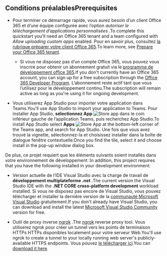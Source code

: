 ## <a name="prerequisites"></a><span data-ttu-id="4908e-101">Conditions préalables</span><span class="sxs-lookup"><span data-stu-id="4908e-101">Prerequisites</span></span>

- <span data-ttu-id="4908e-102">Pour terminer ce démarrage rapide, vous aurez besoin d’un client Office 365 et d’une équipe configurée avec l’option *autoriser le téléchargement d’applications personnalisées* .</span><span class="sxs-lookup"><span data-stu-id="4908e-102">To complete this quickstart you'll need an Office 365 tenant and a team configured with *Allow uploading custom apps* enabled.</span></span> <span data-ttu-id="4908e-103">Pour en savoir plus, consultez [la rubrique préparer votre client Office 365](~/concepts/build-and-test/prepare-your-o365-tenant.md).</span><span class="sxs-lookup"><span data-stu-id="4908e-103">To learn more, see [Prepare your Office 365 tenant](~/concepts/build-and-test/prepare-your-o365-tenant.md).</span></span>
  - <span data-ttu-id="4908e-104">Si vous ne disposez pas d’un compte Office 365, vous pouvez vous inscrire pour obtenir un abonnement gratuit via le [programme de développement office 365](/OfficeDev/office-dev-program-docs/docs/office-365-developer-program).</span><span class="sxs-lookup"><span data-stu-id="4908e-104">If you don't currently have an Office 365 account, you can sign up for a free subscription through the [Office 365 Developer Program](/OfficeDev/office-dev-program-docs/docs/office-365-developer-program).</span></span> <span data-ttu-id="4908e-105">L’abonnement reste actif tant que vous l’utilisez pour le développement continu.</span><span class="sxs-lookup"><span data-stu-id="4908e-105">The subscription will remain active as long as you're using it for ongoing development.</span></span>

- <span data-ttu-id="4908e-106">Vous utiliserez App Studio pour importer votre application dans Teams.</span><span class="sxs-lookup"><span data-stu-id="4908e-106">You'll use App Studio to import your application to Teams.</span></span> <span data-ttu-id="4908e-107">Pour installer App Studio, **sélectionnez App** ![Store](~/assets/images/tab-images/storeApp.png) app dans le coin inférieur gauche de l’application Teams, puis recherchez App Studio.</span><span class="sxs-lookup"><span data-stu-id="4908e-107">To install App Studio select **Apps** ![Store App](~/assets/images/tab-images/storeApp.png) at the bottom-left corner of the Teams app, and search for App Studio.</span></span> <span data-ttu-id="4908e-108">Une fois que vous avez trouvé la vignette, sélectionnez-la et choisissez installer dans la boîte de dialogue fenêtre contextuelle.</span><span class="sxs-lookup"><span data-stu-id="4908e-108">Once you find the tile, select it and choose install in the pop-up window dialog box.</span></span>

<span data-ttu-id="4908e-109">De plus, ce projet requiert que les éléments suivants soient installés dans votre environnement de développement :</span><span class="sxs-lookup"><span data-stu-id="4908e-109">In addition, this project requires that you have the following installed in your development environment:</span></span>

- <span data-ttu-id="4908e-110">Version actuelle de l’IDE Visual Studio avec la charge de travail de **développement multiplateforme .net** .</span><span class="sxs-lookup"><span data-stu-id="4908e-110">The current version the Visual Studio IDE with the **.NET CORE cross-platform development** workload installed.</span></span> <span data-ttu-id="4908e-111">Si vous ne disposez pas encore de Visual Studio, vous pouvez télécharger et installer la dernière version de la [communauté Microsoft Visual Studio](https://visualstudio.microsoft.com/downloads) gratuitement.</span><span class="sxs-lookup"><span data-stu-id="4908e-111">If you don't already have Visual Studio, you can download and install the latest [Microsoft Visual Studio Community](https://visualstudio.microsoft.com/downloads) version for free.</span></span>

- <span data-ttu-id="4908e-112">Outil de proxy inverse [ngrok](https://ngrok.com) .</span><span class="sxs-lookup"><span data-stu-id="4908e-112">The [ngrok](https://ngrok.com) reverse proxy tool.</span></span> <span data-ttu-id="4908e-113">Vous utiliserez ngrok pour créer un tunnel vers les points de terminaison HTTPs HTTPs disponibles localement pour votre serveur Web.</span><span class="sxs-lookup"><span data-stu-id="4908e-113">You'll use ngrok to create a tunnel to your locally running web server's publicly-available HTTPS endpoints.</span></span> <span data-ttu-id="4908e-114">Vous pouvez [le télécharger ici](https://ngrok.com/download).</span><span class="sxs-lookup"><span data-stu-id="4908e-114">You can [download it here](https://ngrok.com/download).</span></span>
